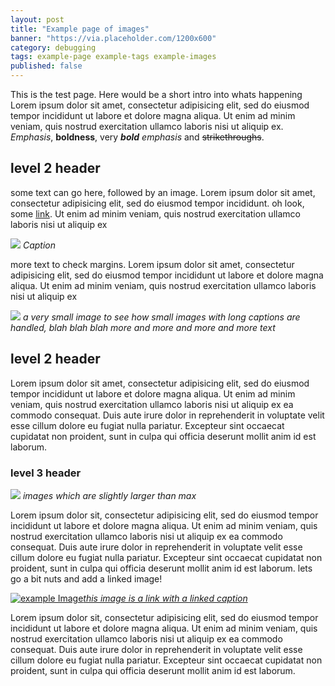 ```yaml
---
layout: post
title: "Example page of images"
banner: "https://via.placeholder.com/1200x600"
category: debugging
tags: example-page example-tags example-images
published: false
---
```


This is the test page. Here would be a short intro into whats happening Lorem ipsum dolor sit amet, consectetur adipisicing elit, sed do eiusmod
tempor incididunt ut labore et dolore magna aliqua. Ut enim ad minim
veniam, quis nostrud exercitation ullamco laboris nisi ut aliquip ex. *Emphasis*, __boldness__, very _**bold** emphasis_ and ~~strikethroughs~~.


## level 2 header

some text can go here, followed by an image. Lorem ipsum dolor sit amet, consectetur adipisicing elit, sed do eiusmod
tempor incididunt. oh look, some [link](https://www.google.com). Ut enim ad minim
veniam, quis nostrud exercitation ullamco laboris nisi ut aliquip ex


![](https://via.placeholder.com/1200x400)
*Caption*

more text to check margins. Lorem ipsum dolor sit amet, consectetur adipisicing elit, sed do eiusmod
tempor incididunt ut labore et dolore magna aliqua. Ut enim ad minim
veniam, quis nostrud exercitation ullamco laboris nisi ut aliquip ex


![](https://via.placeholder.com/200x200)
*a very small image to see how small images with long captions are handled, blah blah blah more and more and more and more text*
## level 2 header

Lorem ipsum dolor sit amet, consectetur adipisicing elit, sed do eiusmod
tempor incididunt ut labore et dolore magna aliqua. Ut enim ad minim
veniam, quis nostrud exercitation ullamco laboris nisi ut aliquip ex
ea commodo consequat. Duis aute irure dolor in reprehenderit in voluptate
velit esse cillum dolore eu fugiat nulla pariatur. Excepteur sint occaecat
cupidatat non proident, sunt in culpa qui officia deserunt mollit anim
id est laborum.

### level 3 header

![](https://via.placeholder.com/400x400)
*images which are slightly larger than max*



Lorem ipsum dolor sit, consectetur adipisicing elit, sed do eiusmod
tempor incididunt ut labore et dolore magna aliqua. Ut enim ad minim
veniam, quis nostrud exercitation ullamco laboris nisi ut aliquip ex
ea commodo consequat. Duis aute irure dolor in reprehenderit in voluptate
velit esse cillum dolore eu fugiat nulla pariatur. Excepteur sint occaecat
cupidatat non proident, sunt in culpa qui officia deserunt mollit anim
id est laborum. lets go a bit nuts and add a linked image!

[![example Image](https://via.placeholder.com/400x400)*this image is a link with a linked caption*](http://google.com/)


Lorem ipsum dolor sit, consectetur adipisicing elit, sed do eiusmod
tempor incididunt ut labore et dolore magna aliqua. Ut enim ad minim
veniam, quis nostrud exercitation ullamco laboris nisi ut aliquip ex
ea commodo consequat. Duis aute irure dolor in reprehenderit in voluptate
velit esse cillum dolore eu fugiat nulla pariatur. Excepteur sint occaecat
cupidatat non proident, sunt in culpa qui officia deserunt mollit anim
id est laborum.
